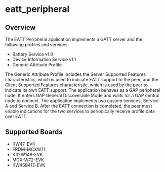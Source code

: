 # eatt_peripheral

## Overview
The EATT Peripheral application implements a GATT server and the following profiles and services:
- Battery Service v1.0
- Device Information Service v1.1
- Generic Attribute Profile

The Generic Attribute Profile includes the Server Supported Features characteristics, which is used to indicate
EATT support to the peer, and the Client Supported Features characteristic, which is used by the peer to
indicate its own EATT support.
The application behaves as a GAP peripheral node. It enters GAP General Discoverable Mode and waits for a
GAP central node to connect. The application implements two custom services, Service A and Service B. After
the EATT connection is completed, the peer must enable indications for the two services to periodically receive
profile data over EATT.

## Supported Boards
- KW47-EVK
- FRDM-MCXW71
- K32W148-EVK
- MCX-W72-EVK
- KW45B41Z-EVK